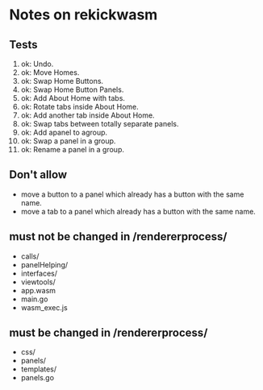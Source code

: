 # Notes on rekickwasm

## Tests

1. ok: Undo.
1. ok: Move Homes.
1. ok: Swap Home Buttons.
1. ok: Swap Home Button Panels.
1. ok: Add About Home with tabs.
1. ok: Rotate tabs inside About Home.
1. ok: Add another tab inside About Home.
1. ok: Swap tabs between totally separate panels.
1. ok: Add apanel to agroup.
1. ok: Swap a panel in a group.
1. ok: Rename a panel in a group.

## Don't allow

* move a button to a panel which already has a button with the same name.
* move a tab to a panel which already has a button with the same name.

## must not be changed in /rendererprocess/

* calls/
* panelHelping/
* interfaces/
* viewtools/
* app.wasm
* main.go
* wasm_exec.js

## must be changed in /rendererprocess/

* css/
* panels/
* templates/
* panels.go
